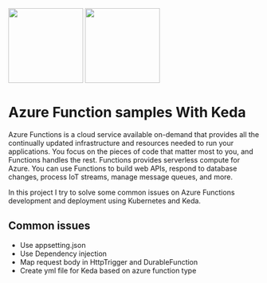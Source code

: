<img src="https://raw.githubusercontent.com/Azure/azure-functions-cli/master/src/Azure.Functions.Cli/npm/assets/azure-functions-logo-color-raster.png" width="150">
<img src="https://keda.sh/img/logos/keda-icon-color.png" width="150">


# Azure Function samples With Keda
Azure Functions is a cloud service available on-demand that provides all the continually updated infrastructure and resources needed to run your applications. You focus on the pieces of code that matter most to you, and Functions handles the rest. Functions provides serverless compute for Azure. You can use Functions to build web APIs, respond to database changes, process IoT streams, manage message queues, and more.

In this project I try to solve some common issues on Azure Functions development and deployment using Kubernetes and Keda.


## Common issues
- Use appsetting.json
- Use Dependency injection
- Map request body in HttpTrigger and DurableFunction
- Create yml file for Keda based on azure function type